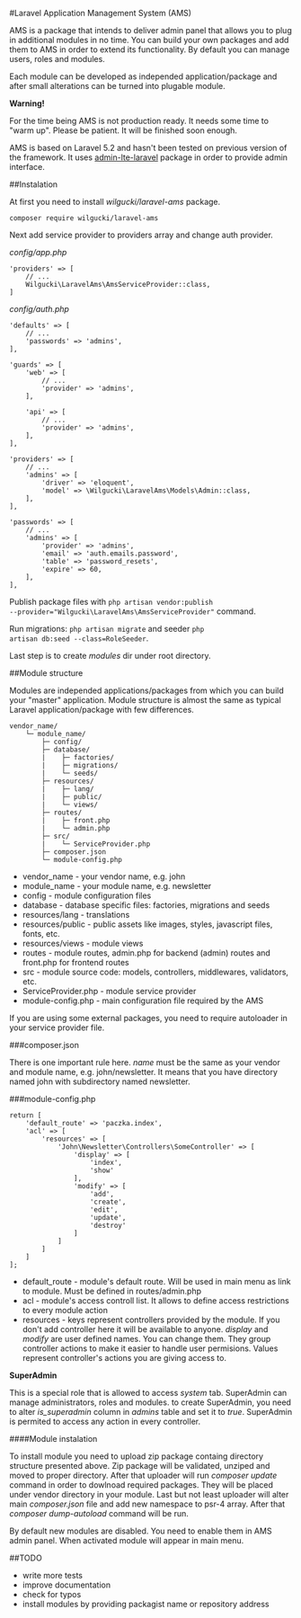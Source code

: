 #Laravel Application Management System (AMS)

AMS is a package that intends to deliver admin panel that allows you to plug in additional modules in no time.
You can build your own packages and add them to AMS in order to extend its functionality. By default you can manage
users, roles and modules.

Each module can be developed as independed application/package and after small alterations can be turned into plugable
module.

__Warning!__

For the time being AMS is not production ready. It needs some time to "warm up". Please be patient. It will be finished
soon enough.

AMS is based on Laravel 5.2 and hasn't been tested on previous version of the framework.
It uses [admin-lte-laravel](https://github.com/acacha/adminlte-laravel) package in order to provide admin interface. 

##Instalation

At first you need to install _wilgucki/laravel-ams_ package.

<code>composer require wilgucki/laravel-ams</code>

Next add service provider to providers array and change auth provider.

_config/app.php_

    'providers' => [
        // ...
        Wilgucki\LaravelAms\AmsServiceProvider::class,
    ]

_config/auth.php_

    'defaults' => [
        // ...
        'passwords' => 'admins',
    ],
    
    'guards' => [
        'web' => [
            // ...
            'provider' => 'admins',
        ],

        'api' => [
            // ...
            'provider' => 'admins',
        ],
    ],
    
    'providers' => [
        // ...
        'admins' => [
            'driver' => 'eloquent',
            'model' => \Wilgucki\LaravelAms\Models\Admin::class,
        ],
    ],

    'passwords' => [
        // ...
        'admins' => [
            'provider' => 'admins',
            'email' => 'auth.emails.password',
            'table' => 'password_resets',
            'expire' => 60,
        ],
    ],

Publish package files with <code>php artisan vendor:publish --provider="Wilgucki\LaravelAms\AmsServiceProvider"</code> command.

Run migrations: <code>php artisan migrate</code> and seeder <code>php artisan db:seed --class=RoleSeeder</code>.

Last step is to create _modules_ dir under root directory.

##Module structure

Modules are independed applications/packages from which you can build your "master" application. Module structure is
almost the same as typical Laravel application/package with few differences.

    vendor_name/
        └─ module_name/
            ├─ config/
            ├─ database/
            |    ├─ factories/
            |    ├─ migrations/
            |    └─ seeds/
            ├─ resources/
            |    ├─ lang/
            |    ├─ public/
            |    └─ views/
            ├─ routes/
            |    ├─ front.php 
            |    └─ admin.php
            ├─ src/
            |    └─ ServiceProvider.php
            ├─ composer.json
            └─ module-config.php


- vendor_name - your vendor name, e.g. john
- module_name - your module name, e.g. newsletter
- config - module configuration files
- database - database specific files: factories, migrations and seeds
- resources/lang - translations
- resources/public - public assets like images, styles, javascript files, fonts, etc.
- resources/views - module views
- routes - module routes, admin.php for backend (admin) routes and front.php for frontend routes
- src - module source code: models, controllers, middlewares, validators, etc.
- ServiceProvider.php - module service provider
- module-config.php - main configuration file required by the AMS

If you are using some external packages, you need to require autoloader in your service provider file.

###composer.json

There is one important rule here. _name_ must be the same as your vendor and module name, e.g. john/newsletter. It means
that you have directory named john with subdirectory named newsletter.

###module-config.php

    return [
        'default_route' => 'paczka.index',
        'acl' => [
            'resources' => [
                'John\Newsletter\Controllers\SomeController' => [
                    'display' => [
                        'index',
                        'show'
                    ],
                    'modify' => [
                        'add',
                        'create',
                        'edit',
                        'update',
                        'destroy'
                    ]
                ]
            ]
        ]
    ];


- default_route - module's default route. Will be used in main menu as link to module. Must be defined in routes/admin.php
- acl - module's access controll list. It allows to define access restrictions to every module action
- resources - keys represent controllers provided by the module. If you don't add controller here it will be available to anyone.
_display_ and _modify_ are user defined names. You can change them. They group controller actions to make it easier to
handle user permisions. Values represent controller's actions you are giving access to.

__SuperAdmin__

This is a special role that is allowed to access _system_ tab. SuperAdmin can manage administrators, roles and modules.
to create SuperAdmin, you need to alter _is_superadmin_ column in _admins_ table and set it to _true_. SuperAdmin is permited to
access any action in every controller.

####Module instalation

To install module you need to upload zip package containg directory structure presented above. Zip package will be validated,
unziped and moved to proper directory. After that uploader will run _composer update_ command in order to dowlnoad required
packages. They will be placed under vendor directory in your module. Last but not least uploader will alter main _composer.json_
file and add new namespace to psr-4 array. After that _composer dump-autoload_ command will be run.

By default new modules are disabled. You need to enable them in AMS admin panel. When activated module will appear in main menu.

##TODO

- write more tests
- improve documentation
- check for typos
- install modules by providing packagist name or repository address
